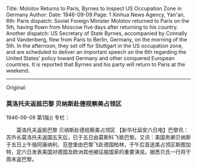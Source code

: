 Title: Molotov Returns to Paris, Byrnes to Inspect US Occupation Zone in Germany
Author:
Date: 1946-09-09
Page: 1
Xinhua News Agency, Yan'an, 6th: Paris dispatch: Soviet Foreign Minister Molotov returned to Paris on the 5th, having flown from Moscow five days after returning to his country. Another dispatch: US Secretary of State Byrnes, accompanied by Connally and Vandenberg, flew from Paris to Berlin, Germany, on the morning of the 5th. In the afternoon, they set off for Stuttgart in the US occupation zone, and are scheduled to deliver an important speech on the 6th regarding the United States' policy toward Germany and other conquered European countries. It is reported that Byrnes and his party will return to Paris at the weekend.



<hr /> 

Original: 


### 莫洛托夫返抵巴黎  贝纳斯赴德视察美占领区

1946-09-09
第1版()
专栏：

　　莫洛托夫返抵巴黎
    贝纳斯赴德视察美占领区
    【新华社延安六日电】巴黎讯：苏外长莫洛托夫返国五天后，已于五日由莫斯科飞抵巴黎。又讯：美国务卿贝纳斯于五日上午偕同康纳利、范登堡由巴黎飞赴德国柏林，于午后首途美占领区斯图加特，定六日发表美国对德国及欧洲其他被征服国家的重要演说。据悉贝氏一行将于周末返巴黎。
